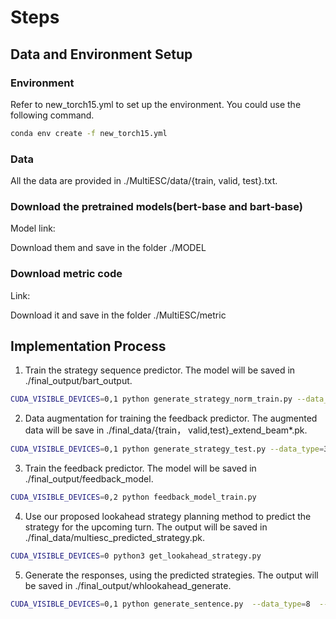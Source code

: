 # Steps

## Data and Environment Setup

### Environment

Refer to new_torch15.yml to set up the environment. You could use the following command.

```bash
conda env create -f new_torch15.yml 
```

### Data

All the data are provided in ./MultiESC/data/{train, valid, test}.txt.

### Download the pretrained models(bert-base and bart-base)

Model link:

Download them and save in the folder ./MODEL

### Download metric code

Link: 

Download it and save in the folder ./MultiESC/metric

## Implementation Process

1. Train the strategy sequence predictor. The model will be saved in ./final_output/bart_output.

```bash
CUDA_VISIBLE_DEVICES=0,1 python generate_strategy_norm_train.py --data_type=3 --model_type=1  --output_dir=./final_output/bart_output  --learning_rate=2e-5  --num_train_epochs=15 --lr2=2e-5 --with_cause --with_strategy
```

2. Data augmentation for training the feedback predictor. The augmented data will be save in ./final_data/{train， valid,test}_extend_beam*.pk.

```bash
CUDA_VISIBLE_DEVICES=0,1 python generate_strategy_test.py --data_type=3 --model_type=1  --output_dir=./output --saved_dir=./final_output/bart_output  --learning_rate=2e-5  --num_train_epochs=15 --lr2=2e-5 --with_cause --with_strategy
```

3. Train the feedback predictor. The model will be saved in ./final_output/feedback_model.

```bash
CUDA_VISIBLE_DEVICES=0,2 python feedback_model_train.py
```

4. Use our proposed lookahead strategy planning method to predict the strategy for the upcoming turn. The output will be saved in ./final_data/multiesc_predicted_strategy.pk.

```bash
CUDA_VISIBLE_DEVICES=0 python3 get_lookahead_strategy.py
```

5. Generate the responses, using the predicted strategies. The output will be saved in ./final_output/whlookahead_generate.

```bash
CUDA_VISIBLE_DEVICES=0,1 python generate_sentence.py  --data_type=8  --output_dir=./final_output/whlookahead_generate  --learning_rate=5e-5 --lr2=1e-4 --num_train_epochs=15  --with_cause --with_strategy --model_type=1 --lookahead
```
